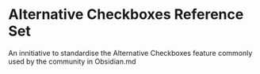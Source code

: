 # Alternative Checkboxes Reference Set
 An innitiative to standardise the Alternative Checkboxes feature commonly used by the community in Obsidian.md
